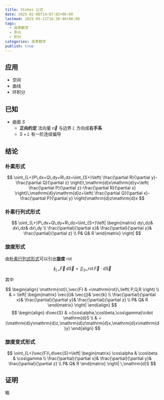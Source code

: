 ```yaml
---
title: Stokes 公式
date: 2025-02-08T14:07:02+08:00
lastmod: 2025-05-11T16:38:46+08:00
tags:
  - 高等数学
  - 多元
  - 积分
categories: 高等数学
publish: true
---
```


## 应用

- 空间
- 曲线
- 环积分

## 已知

- 曲面 $S$
	- **正向约定**
		法向量 $\vec{n}$ 与边界 $L$ 方向成**右手系**
	- $S+L$ 有一阶连续偏导
## 结论

### 朴素形式

$$
\oint_{L+}P\,dx+Q\,dy+R\,dz=\iint_{S+}\left( \frac{\partial R}{\partial y}-\frac{\partial Q}{\partial z} \right)\,\mathrm{d}x\mathrm{d}y+\left( \frac{\partial P}{\partial z}-\frac{\partial R}{\partial x} \right)\,\mathrm{d}y\mathrm{d}z+\left( \frac{\partial Q}{\partial x}-\frac{\partial P}{\partial y} \right)\mathrm{d}z\mathrm{d}x
$$

### 朴素行列式形式

$$
\oint_{L+}P\,dx+Q\,dy+R\,dz=\iint_{S+}\left| \begin{matrix}
dy\,dz& dx\,dz& dx\,dy \\
\frac{\partial}{\partial x}& \frac{\partial}{\partial y}& \frac{\partial}{\partial z} \\
P& Q& R
\end{matrix} \right| 
$$
### 旋度形式

由[朴素行列式形式](Stokes%20%E5%85%AC%E5%BC%8F.md#)可以引出**旋度** $\mathrm{rot}$

$$
\oint_{L+}\vec{F}\,d\vec{S} = \iint_{S+}\mathrm{rot}\,\vec{F}\cdot d\vec{S}
$$

其中

$$
\begin{align}
\mathrm{rot}\,\vec{F} & =\mathrm{rot}\,\left( P,Q,R \right)   \\
 & = \left| \begin{matrix}
\vec{i}& \vec{j}& \vec{k} \\
\frac{\partial}{\partial x}& \frac{\partial}{\partial y}& \frac{\partial}{\partial z} \\
P& Q& R
\end{matrix} \right| 
\end{align}
$$
$$
\begin{align}
d\vec{S} & =(\cos\alpha,\cos\beta,\cos\gamma)\cdot \mathrm{d}S \\
 & =(\mathrm{d}y\mathrm{d}z,\mathrm{d}z\mathrm{d}x,\mathrm{d}x\mathrm{d}y)
\end{align}
$$
### 旋度变式形式

$$
\oint_{L+}\vec{F}\,d\vec{S}=\left| \begin{matrix}
\cos\alpha & \cos\beta & \cos\gamma \\
\frac{\partial}{\partial x}& \frac{\partial}{\partial y}& \frac{\partial}{\partial z} \\
P& Q& R
\end{matrix} \right| \,\mathrm{d}S
$$

## 证明

略